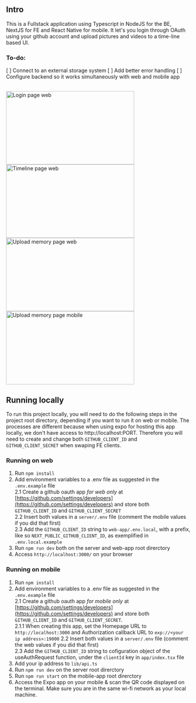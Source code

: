 ## Intro

This is a Fullstack application using Typescript in NodeJS for the BE, NextJS for FE and React Native for mobile. It let's you login through OAuth using your github account and upload pictures and videos to a time-line based UI.

### To-do:
[ ] Connect to an external storage system
[ ] Add better error handling
[ ] Configure backend so it works simultaneously with web and mobile app

<br />
<img src="https://i.ibb.co/4PjT4MC/logged-out.jpg" alt="Login page web" width="350" height="200"/>
<img src="https://i.ibb.co/ry5WGGJ/timeline.jpg" alt="Timeline page web" width="350" height="200"/>
<img src="https://i.ibb.co/dt8zp4x/new-memory.jpg" alt="Upload memory page web" width="350" height="200"/>
<img src="https://i.ibb.co/KbZPWW1/Whats-App-Image-2023-09-14-at-11-36-47.jpg" alt="Upload memory page mobile" width="350" height="200"/>
<br />

## Running locally

To run this project locally, you will need to do the following steps in the project root directory, depending if you want to run it on web or mobile. The processes are different because when using expo for hosting this app locally, we don't have access to http://localhost:PORT. Therefore you will need to create and change both `GITHUB_CLIENT_ID` and `GITHUB_CLIENT_SECRET` when swaping FE clients.

### Running on web

1. Run `npm install`
2. Add environment variables to a .env file as suggested in the `.env.example` file  
2.1 Create a github oauth app *for web only* at [https://github.com/settings/developers](https://github.com/settings/developers) and store both `GITHUB_CLIENT_ID` and `GITHUB_CLIENT_SECRET`  
2.2 Insert both values in a `server/.env` file (comment the mobile values if you did that first)  
2.3 Add the `GITHUB_CLIENT_ID` string to `web-app/.env.local`, with a prefix, like so `NEXT_PUBLIC_GITHUB_CLIENT_ID`, as exemplified in `.env.local.example`
3. Run `npm run dev` both on the server and web-app root direrctory  
4. Access `http://localhost:3000/` on your browser

### Running on mobile

1. Run `npm install`
2. Add environment variables to a .env file as suggested in the `.env.example` file  
2.1 Create a github oauth app *for mobile only* at [https://github.com/settings/developers](https://github.com/settings/developers) and store both `GITHUB_CLIENT_ID` and `GITHUB_CLIENT_SECRET`.  
2.1.1 When creating this app, set the Homepage URL to `http://localhost:3000` and Authorization callback URL to `exp://<your ip address>:19000`
2.2 Insert both values in a `server/.env` file (comment the web values if you did that first)  
2.3 Add the `GITHUB_CLIENT_ID` string to cofiguration object of the useAuthRequest function, under the `clientId` key in `app/index.tsx` file
3. Add your ip address to `lib/api.ts`
4. Run `npm run dev` on the server root direrctory 
5. Run `npm run start` on the mobile-app root direrctory 
6. Access the Expo app on your mobile & scan the QR code displayed on the terminal. Make sure you are in the same wi-fi network as your local machine.